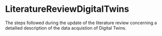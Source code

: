 # LiteratureReviewDigitalTwins
The steps followed during the update of the literature review concerning a detailied description of the data acquistion of Digital Twins.
